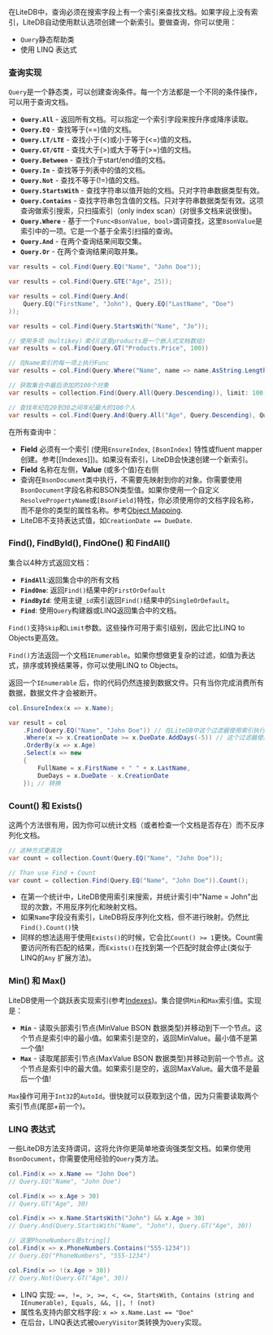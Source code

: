 在LiteDB中，查询必须在搜索字段上有一个索引来查找文档。如果字段上没有索引，LiteDB自动使用默认选项创建一个新索引。要做查询，你可以使用：

- `Query`静态帮助类
- 使用 LINQ 表达式

### 查询实现

`Query`是一个静态类，可以创建查询条件。每一个方法都是一个不同的条件操作，可以用于查询文档。

- **`Query.All`** - 返回所有文档。可以指定一个索引字段来按升序或降序读取。
- **`Query.EQ`** - 查找等于(==)值的文档。
- **`Query.LT/LTE`** - 查找小于(<)或小于等于(<=)值的文档。
- **`Query.GT/GTE`** - 查找大于(>)或大于等于(>=)值的文档。
- **`Query.Between`** - 查找介于start/end值的文档。
- **`Query.In`** - 查找等于列表中的值的文档。
- **`Query.Not`** - 查找不等于(!=)值的文档。
- **`Query.StartsWith`** - 查找字符串以值开始的文档。只对字符串数据类型有效。
- **`Query.Contains`** - 查找字符串包含值的文档。只对字符串数据类型有效。这项查询做索引搜索，只扫描索引（only index scan）(对很多文档来说很慢)。
- **`Query.Where`** - 基于一个`Func<BsonValue, bool>`谓词查找，这里`BsonValue`是索引中的一项。它是一个基于全索引扫描的查询。
- **`Query.And`** - 在两个查询结果间取交集。 
- **`Query.Or`** - 在两个查询结果间取并集。 

```C#
var results = col.Find(Query.EQ("Name", "John Doe"));

var results = col.Find(Query.GTE("Age", 25));

var results = col.Find(Query.And(
    Query.EQ("FirstName", "John"), Query.EQ("LastName", "Doe")
));

var results = col.Find(Query.StartsWith("Name", "Jo"));

// 使用多项（multikey）索引(这里products是一个嵌入式文档数组)
var results = col.Find(Query.GT("Products.Price", 100))

// 在Name索引的每一项上执行Func
var results = col.Find(Query.Where("Name", name => name.AsString.Length > 20));

// 获取集合中最后添加的100个对象
var results = collection.Find(Query.All(Query.Descending)), limit: 100);

// 查找年纪在20到30之间年纪最大的100个人
var results = col.Find(Query.And(Query.All("Age", Query.Descending), Query.Between("Age", 20, 30)), limit: 100);
```

在所有查询中：

- **Field** 必须有一个索引 (使用`EnsureIndex`, `[BsonIndex]` 特性或fluent mapper创建。参考[[Indexes]])。如果没有索引，LiteDB会快速创建一个新索引。
- **Field** 名称在左侧，**Value** (或多个值)在右侧
- 查询在`BsonDocument`类中执行，不需要先映射到你的对象。你需要使用`BsonDocument`字段名称和BSON类型值。如果你使用一个自定义`ResolvePropertyName`或`[BsonField]`特性，你必须使用你的文档字段名称，而不是你的类型的属性名称。参考[Object Mapping](Object-Mapping).
- LiteDB不支持表达式值，如`CreationDate == DueDate`.

### Find(), FindById(), FindOne() 和 FindAll()

集合以4种方式返回文档：

- **`FindAll`**:返回集合中的所有文档
- **`FindOne`**: 返回`Find()`结果中的`FirstOrDefault`
- **`FindById`**: 使用主键`_id`索引返回`Find()`结果中的`SingleOrDefault`。
- **`Find`**: 使用`Query`构建器或LINQ返回集合中的文档。

`Find()`支持`Skip`和`Limit`参数。这些操作可用于索引级别，因此它比LINQ to Objects更高效。

`Find()`方法返回一个文档`IEnumerable`。如果你想做更复杂的过滤，如值为表达式，排序或转换结果等，你可以使用LINQ to Objects。

返回一个`IEnumerable` 后，你的代码仍然连接到数据文件。只有当你完成消费所有数据，数据文件才会被断开。

```C#
col.EnsureIndex(x => x.Name);

var result = col
    .Find(Query.EQ("Name", "John Doe")) // 在LiteDB中这个过滤器使用索引执行
    .Where(x => x.CreationDate >= x.DueDate.AddDays(-5)) // 这个过滤器使用LINQ to Object执行
    .OrderBy(x => x.Age)
    .Select(x => new 
    { 
        FullName = x.FirstName + " " + x.LastName, 
        DueDays = x.DueDate - x.CreationDate 
    }); // 转换
```

### Count() 和 Exists()

这两个方法很有用，因为你可以统计文档（或者检查一个文档是否存在）而不反序列化文档。

```C#
// 这种方式更高效
var count = collection.Count(Query.EQ("Name", "John Doe"));

// Than use Find + Count
var count = collection.Find(Query.EQ("Name", "John Doe")).Count();
```

- 在第一个统计中，LiteDB使用索引来搜索，并统计索引中"Name = John"出现的次数，不用反序列化和映射文档。
- 如果`Name`字段没有索引，LiteDB将反序列化文档，但不进行映射。仍然比`Find().Count()`快
- 同样的想法适用于使用`Exists()`的时候，它会比`Count() >= 1`更快。Count需要访问所有匹配的结果，而`Exists()`在找到第一个匹配时就会停止(类似于LINQ的`Any` 扩展方法)。

### Min() 和 Max()

LiteDB使用一个跳跃表实现索引(参考[Indexes](Indexes))。集合提供`Min`和`Max`索引值。实现是：

- **`Min`** - 读取头部索引节点(MinValue BSON 数据类型)并移动到下一个节点。这个节点是索引中的最小值。如果索引是空的，返回MinValue。最小值不是第一个值!
- **`Max`** - 读取尾部索引节点(MaxValue BSON 数据类型)并移动到前一个节点。这个节点是索引中的最大值。如果索引是空的，返回MaxValue。最大值不是最后一个值!

`Max`操作可用于`Int32`的`AutoId`。很快就可以获取到这个值，因为只需要读取两个索引节点(尾部+前一个)。

### LINQ 表达式

一些LiteDB方法支持谓词，这将允许你更简单地查询强类型文档。如果你使用`BsonDocument`，你需要使用经验的`Query`类方法。

```C#
col.Find(x => x.Name == "John Doe")
// Query.EQ("Name", "John Doe")

col.Find(x => x.Age > 30)
// Query.GT("Age", 30)

col.Find(x => x.Name.StartsWith("John") && x.Age > 30)
// Query.And(Query.StartsWith("Name", "John"), Query.GT("Age", 30))

// 这里PhoneNumbers是string[]
col.Find(x => x.PhoneNumbers.Contains("555-1234"))
// Query.EQ("PhoneNumbers", "555-1234")

col.Find(x => !(x.Age > 30))
// Query.Not(Query.GT("Age", 30))
```

- LINQ 实现: `==, !=, >, >=, <, <=, StartsWith, Contains (string and IEnumerable), Equals, &&, ||, ! (not)`
- 属性名支持内部文档字段: `x => x.Name.Last == "Doe"`
- 在后台，LINQ表达式被`QueryVisitor`类转换为`Query`实现。